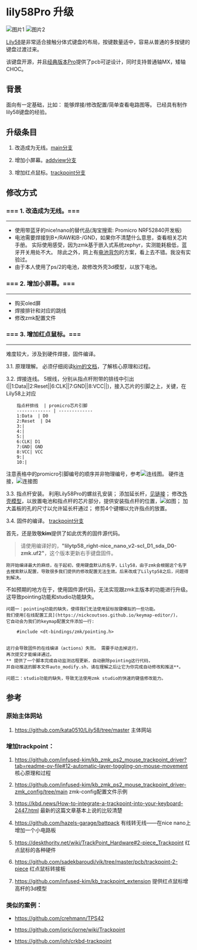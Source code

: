 
# lily58Pro 升级

![图片1](https://github.com/thinkahead123/lily58-zmk-config/blob/main/refers/IMG_0068.png)
![图片2](https://github.com/thinkahead123/lily58-zmk-config/blob/main/refers/IMG_0069.png)


[Lily58](https://github.com/kata0510/Lily58/tree/master)是非常适合接触分体式键盘的布局，按键数量适中，容易从普通的多按键的键盘过渡过来。

该键盘开源，并且[经典版本Pro](https://github.com/kata0510/Lily58/tree/master/Pro/PCB)提供了pcb可逆设计，同时支持普通轴MX，矮轴CHOC。

## 背景
面向有一定基础，比如：
	能够焊接/修改配置/简单查看电路图等。
	已经具有制作lily58键盘的经验。
  
## 升级条目

1. 改造成为无线。[main分支](https://github.com/thinkahead123/lily58-zmk-config/tree/main)

2. 增加小屏幕。[addview分支](https://github.com/thinkahead123/lily58-zmk-config/tree/addview)

3. 增加红点鼠标。[trackpoint分支](https://github.com/thinkahead123/lily58-zmk-config/tree/trackpoint)

## 修改方式


### === 1. 改造成为无线。===  

---


 * 使用带蓝牙的nice!nano的替代品(淘宝搜索: Promicro NRF52840开发板)
 * 电池需要焊接到B+/RAW和B-/GND，如果你不清楚什么意思，查看相关芯片手册。
   实际使用感受，因为zmk基于嵌入式系统zephyr，实测能耗极低，蓝牙开关用处不大。
   除此之外，网上有[电池背包](https://github.com/hazels-garage/battpack)的方案，看上去不错。我没有实验过。
 * 由于本人使用了ps/2的电池，故修改外壳3d模型，以放下电池。


### === 2. 增加小屏幕。===  

---


* 购买oled屏
* 焊接排针和对应的跳线
* 修改zmk配置文件

### === 3. 增加红点鼠标。===  

---


   难度较大，涉及到硬件焊接，固件编译。
   
   3.1. 原理理解。
   		必须仔细阅读[kim的文档](https://github.com/infused-kim/kb_zmk_ps2_mouse_trackpoint_driver?tab=readme-ov-file#12-automatic-layer-toggling-on-mouse-movement)，了解核心原理和过程。
   		
   3.2. 焊接连线。
   		5根线，分别从指点杆附带的排线中引出(||1:Data||2:Reset||6:CLK||7:GND||8:VCC||)，接入芯片的引脚之上，关键，在Lily58上对应
         
		指点杆排线  | promicro芯片引脚
		------------- | -------------
		1:Data  | D0
		2:Reset  | D4
		3:|
		4:|
		5:|
		6:CLK| D1
		7:GND| GND
		8:VCC| VCC
		9:|
		10:|
	
注意表格中的promicro引脚编号的顺序并非物理编号，参考![连线图](https://github.com/thinkahead123/lily58-zmk-config/blob/main/refers/link-trackpoint.png)。
硬件连接，![连接图](https://github.com/thinkahead123/lily58-zmk-config/blob/main/refers/board-link-tp.png)
		
  3.3. 指点杆安装。
  		利用Lily58Pro的螺丝孔安装；
  		添加延长杆，[见链接](https://github.com/thinkahead123/lily58-zmk-config/tree/trackpoint/3dmodel)；
  		修改[外壳模型](https://github.com/thinkahead123/lily58-zmk-config/tree/trackpoint/3dmodel)，以放置电池和指点杆的芯片部分，提供安装指点杆的位置，![如图](https://github.com/thinkahead123/lily58-zmk-config/blob/main/refers/installtp1.png)；
  		加大盖板的孔的尺寸以允许延长杆通过；
  		修剪4个键帽以允许指点的放置。
  		
  
  3.4. 固件的编译。  [trackpoint分支](https://github.com/thinkahead123/lily58-zmk-config/tree/trackpoint)
  
首先，还是致敬**kim**提供了如此优秀的固件源代码。

> 请使用编译好的，**"lilytp58_right-nice\_nano\_v2-scl\_D1\_sda_D0-zmk.uf2"**，这个版本更新右手键盘固件。

	
	刚开始编译最大的麻烦，在于起初，使用键盘默认的名字，Lily58，由于zmk会根据这个名字去搜索默认配置，导致很多我们提供的修改配置无法生效。后来改成了Lilytp58之后，问题得到解决。    

不如预期的地方在于，使用固件源代码，无法实现跟zmk主版本的功能进行升级。这导致pointing功能和studio功能缺失。

	问题一：pointing功能的缺失，使得我们无法使用鼠标按键模拟的一些功能。
	我们使用[在线配置工具](https://nickcoutsos.github.io/keymap-editor/)，
	它自动会为我们的keymap配置文件添加一行:
	
		#include <dt-bindings/zmk/pointing.h>
		
	
	这行会导致固件的在线编译（actions）失败。 需要手动去掉这行，
	再次提交才能编译通过。
	** 提供了一个脚本完成自动监测远程更新，自动删除pointing这行代码，
	并自动推送的脚本文件auto_modify.sh，请在理解之后让它为你完成自动修改和推送**。
	
	问题二：studio功能的缺失，导致无法使用zmk studio的快速的键值修改能力。


	
  

## 参考

### 原始主体网站  

1. https://github.com/kata0510/Lily58/tree/master  主体网站
  

### 增加trackpoint：

1. https://github.com/infused-kim/kb_zmk_ps2_mouse_trackpoint_driver?tab=readme-ov-file#12-automatic-layer-toggling-on-mouse-movement  核心原理和过程

2. https://github.com/infused-kim/kb_zmk_ps2_mouse_trackpoint_driver-zmk_config/tree/main  zmk-config配置文件示例

3. https://kbd.news/How-to-integrate-a-trackpoint-into-your-keyboard-2447.html  最新的这篇文章基本上说的比较清楚

4. https://github.com/hazels-garage/battpack  有线转无线——在nice nano上增加一个小电路板

5. https://deskthority.net/wiki/TrackPoint_Hardware#2-piece_Trackpoint  红点鼠标的各种硬件

6. https://github.com/sadekbaroudi/vik/tree/master/pcb/trackpoint-2-piece  红点鼠标转接板

7. https://github.com/infused-kim/kb_trackpoint_extension  提供红点鼠标增高杆的3d模型

### 类似的案例：

* https://github.com/crehmann/TPS42

* https://github.com/joric/jorne/wiki/Trackpoint

* https://github.com/joh/crkbd-trackpoint